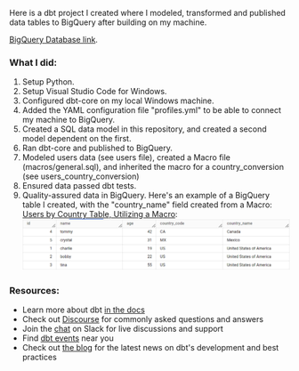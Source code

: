 Here is a dbt project I created where I modeled, transformed and published data tables to BigQuery after building on my machine.

[BigQuery Database link](https://console.cloud.google.com/bigquery?ws=!1m4!1m3!3m2!1sproject-cp-2021!2sdbt_data).

### What I did:
1. Setup Python.
2. Setup Visual Studio Code for Windows.
3. Configured dbt-core on my local Windows machine.
4. Added the YAML configuration file "profiles.yml" to be able to connect my machine to BigQuery.
5. Created a SQL data model in this repository, and created a second model dependent on the first.
6. Ran dbt-core and published to BigQuery.
7. Modeled users data (see users file), created a Macro file (macros/general.sql), and inherited the macro for a country_conversion (see users_country_conversion)
8. Ensured data passed dbt tests.
9. Quality-assured data in BigQuery. Here's an example of a BigQuery table I created, with the "country_name" field created from a Macro:
[Users by Country Table, Utilizing a Macro](https://github.com/chrispiquette/dbt/blob/main/users_country_conversion_table.png):
![GitHub Logo](https://github.com/chrispiquette/dbt/blob/main/users_country_conversion_table.png)

### Resources:
- Learn more about dbt [in the docs](https://docs.getdbt.com/docs/introduction)
- Check out [Discourse](https://discourse.getdbt.com/) for commonly asked questions and answers
- Join the [chat](http://slack.getdbt.com/) on Slack for live discussions and support
- Find [dbt events](https://events.getdbt.com) near you
- Check out [the blog](https://blog.getdbt.com/) for the latest news on dbt's development and best practices

